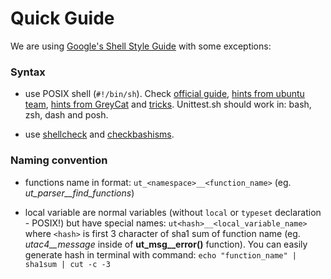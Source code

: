 # Quick Guide

We are using [Google's Shell Style Guide](https://google-styleguide.googlecode.com/svn/trunk/shell.xml) with some exceptions:


### Syntax

* use POSIX shell (`#!/bin/sh`). Check [official guide](http://pubs.opengroup.org/onlinepubs/009695399/utilities/xcu_chap02.html), [hints from ubuntu team](https://wiki.ubuntu.com/DashAsBinSh), [hints from GreyCat](http://mywiki.wooledge.org/Bashism) and [tricks](http://www.etalabs.net/sh_tricks.html). Unittest.sh should work in: bash, zsh, dash and posh.

* use [shellcheck](http://www.shellcheck.net/) and [checkbashisms](http://sourceforge.net/projects/checkbaskisms/).


### Naming convention

* functions name in format: `ut_<namespace>__<function_name>` (eg. *ut_parser__find_functions*)

* local variable are normal variables (without `local` or `typeset` declaration - POSIX!) but have special names: `ut<hash>__<local_variable_name>` where `<hash>` is first 3 character of sha1 sum of function name (eg. *utac4__message* inside of **ut_msg__error()** function). You can easily generate hash in terminal with command: `echo "function_name" | sha1sum | cut -c -3`
